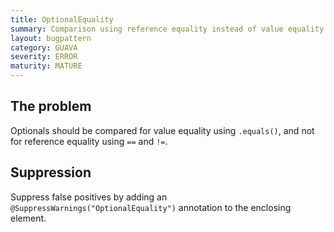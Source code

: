 ```yaml
---
title: OptionalEquality
summary: Comparison using reference equality instead of value equality
layout: bugpattern
category: GUAVA
severity: ERROR
maturity: MATURE
---
```


<!--
*** AUTO-GENERATED, DO NOT MODIFY ***
To make changes, edit the @BugPattern annotation or the explanation in docs/bugpattern.
-->

## The problem
Optionals should be compared for value equality using `.equals()`, and not for reference equality using `==` and `!=`.

## Suppression
Suppress false positives by adding an `@SuppressWarnings("OptionalEquality")` annotation to the enclosing element.
